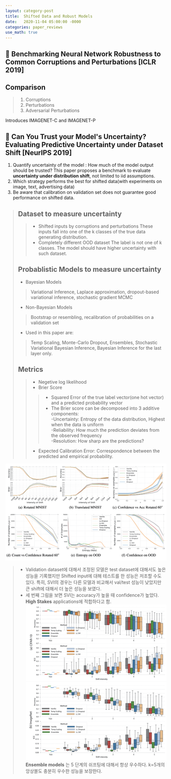 ```yaml
---
layout: category-post
title:  Shifted Data and Robust Models
date:   2020-11-04 05:00:00 -0000
categories: paper_reviews
use_math: true
---
```

## :blue_book: Benchmarking Neural Network Robustness to Common Corruptions and Perturbations [ICLR 2019]

## Comparison
> 1. Corruptions
> 2. Perturbations
> 3. Adversarial Perturbations

Introduces IMAGENET-C and IMAGENET-P

## :orange_book: Can You Trust your Model's Uncertainty? Evaluating Predictive Uncertainty under Dataset Shift [NeurIPS 2019]

1. Quantify uncertainty of the model : How much of the model output should be trusted? This paper proposes a benchmark to evaluate **uncertainty under distribution shift**, not limited to iid assumptions.
2. Which strategy performs the best for shifted data(with experiments on image, text, advertising data)
3. Be aware that calibration on validation set does not guarantee good performance on shifted data.

>## Dataset to measure uncertainty
>> - Shifted inputs by corruptions and perturbations
>> These inputs fall into one of the k classes of the true data generating distribution.
 >> - Completely different OOD dataset
 >> The label is not one of k classes. The model should have higher uncertainty with such dataset.
 >## Probablistic Models to measure uncertainty
> - Bayesian Models
> > Variational Inference, Laplace approximation, dropout-based variational inference, stochastic gradient MCMC
> - Non-Bayesian Models
> > Bootstrap or resembling, recalibration of probabilities on a validation set
> - Used in this paper are:
>> Temp Scaling, Monte-Carlo Dropout, Ensembles, Stochastic Variational Bayesian Inference, Bayesian Inference for the last layer only.
>## Metrics 
>>- Negetive log likelihood
>>- Brier Score
>>> - Squared Error of the true label vector(one hot vector) and a predicted probability vector
>>> - The Brier score can be decomposed into 3 additive components: <br>
-Uncertainty: Entropy of the data distribution, Highest when the data is uniform	<br>-Reliability:  How much the prediction deviates from the observed frequency<br>-Resolution: How sharp are the predictions? 
>>- Expected Calibration Error: Correspondence between the predicted and empirical probability.


 ![Desktop View](/assets/img/can-you-trust.jpeg) 
>- Validation dataset에 대해서 조정된 모델은 test dataset에 대해서도 높은 성능을 기록했지만 Shifted input에 대해 테스트를 한 성능은 저조할 수도 있다. 특히, SVI의 경우는 다른 모델과 비교해서 val/test 성능이 낮았지만 큰 shift에 대해서 더 높은 성능을 보였다.<br> 
>- 세 번째 그림을 보면 SVI는 accuracy가 높을 때 confidence가 높았다. **High Stakes** applications에 적합하다고 함.
 ![Desktop View](/assets/img/can-you-trust-1.jpeg)
 ![Desktop View](/assets/img/can-you-trust-2.jpeg)
 **Ensemble models** 는 5 단계의 쉬프팅에 대해서 항상 우수하다. k=5개의 앙상블도 충분히 우수한 성능을 보장한다.
 